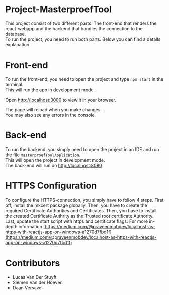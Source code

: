 # Project-MasterproefTool
This project consist of two different parts. The front-end that renders the react-webapp and the backend that handles the connection to the database.\
To run the project, you need to run both parts. Below you can find a details explanation

# Front-end 

To run the front-end, you need to open the project and type  `npm start` in the terminal.\
This will run the app in development mode.

Open [http://localhost:3000](http://localhost:3000) to view it in your browser.

The page will reload when you make changes.\
You may also see any errors in the console.

# Back-end

To run the backend, you simply need to open the project in an IDE and run the file `MasterproefToolApplication`.\
This will open the project in development mode.\
The back-end will run on [http://localhost:8080](http://localhost:8080)

# HTTPS Configuration

To configure the HTTPS-connection, you simply have to follow 4 steps. First off, install the mkcert package globally.
Then, you have to create the required Certificate Authorities and Certificates. Then, you have to install the created Certificate Authrity as the Trusted root certificate Authority.
Last, update the start script with https and certificate flags. For more in-depth information [https://medium.com/@praveenmobdev/localhost-as-https-with-reactjs-app-on-windows-a1270d7fbd1f](https://medium.com/@praveenmobdev/localhost-as-https-with-reactjs-app-on-windows-a1270d7fbd1f)

# Contributors
- Lucas Van Der Stuyft
- Siemen Van der Hoeven
- Daan Versavel

